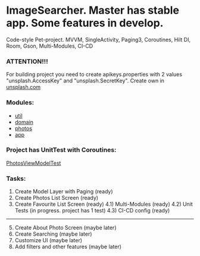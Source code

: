 # ImageSearcher. Master has stable app. Some features in develop.

Code-style Pet-project.
MVVM, SingleActivity, Paging3, Coroutines, Hilt DI, Room, Gson, Multi-Modules, CI-CD

### ATTENTION!!!
For building project you need to create apikeys.properties with 2 values "unsplash.AccessKey" and "unsplash.SecretKey".
Create own in [unsplash.com](https://unsplash.com/)

### Modules:
- [util](./util)
- [domain](./domain)
- [photos](./photos)
- [app](./app)

### Project has UnitTest with Coroutines:
[PhotosViewModelTest](./photos/src/test/java/com/shlyankin/photos/PhotosViewModelTest.kt)

### Tasks:
1) Create Model Layer with Paging (ready)
2) Create Photos List Screen (ready)
3) Create Favourite List Screen (ready)
4.1) Multi-Modules (ready)
4.2) Unit Tests (in progress. project has 1 test)
4.3) CI-CD config (ready)
------------------------------------------
5) Create About Photo Screen (maybe later)
6) Create Searching (maybe later)
7) Customize UI (maybe later)
8) Add filters and other features (maybe later)
